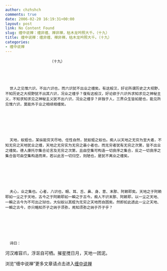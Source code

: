 ```yaml
---
author: chzhshch
comments: true
date: 2006-02-20 16:19:31+00:00
layout: post
link: No Content Found
slug: 缠中说禅：缠非缠、禅非禅，枯木龙吟照大千。（十九）
title: 缠中说禅：缠非缠、禅非禅，枯木龙吟照大千。（十九）
categories:
- 缠中说禅
---
```


			

                                                                     
                        （十九）





      世人之见惟六识，不出六识也，而六识犹不出业之缠矣。有这般汉，好论所谓历史之大视野，不知历史之大视野犹不出其六识，况业之缠乎？復有这般汉，好论欲于六识外求知求见之神秘主义，不知求知求见之神秘主义犹不出六识，况业之缠乎？非独于人，三界众生皆如是也，能见所见惟六识，莫能外于业之相续相缠矣。







      天地，蚁蛭也，某纵能穷天尽地、任性自然，犹蚁蛭之蚁也。痴人以天地之无穷为至大者，不知无穷之天地犹业之缠，天地之无穷实为无穷之最小者也，而无穷者犹有无穷之次第，皆不出业之缠矣。德人康托尔集合论言及无穷之次第，且由空集可构造一切良序之集合，反之一切良序之集合皆可由空集构造而来，若以此言一切归空，则陋也，是犹不离业之缠矣。







      夫心，业之集也。心者，八识也，眼、耳、舌、鼻、身、意、末那、阿赖耶矣。天地之于阿赖耶如一尘之于天地，古今之于阿赖耶如一瞬之于古今。痴人不识末那、阿赖耶，以一尘之天地、一瞬之古今为不可出之狱也，大似蚁以其蛭为无穷之天地而自困矣。然即如此透此一尘之天地、一瞬之古今，亦只略知芥子之纳于须弥，焉知须弥之纳于芥子乎？







      诗曰：







河汉难容爪，浮沤自可栖。摧星搅日月，天地一团泥。







浏览“缠中说禅”更多文章请点击进入[缠中说禅](http://blog.sina.com.cn/m/chzhshch)




  
            









